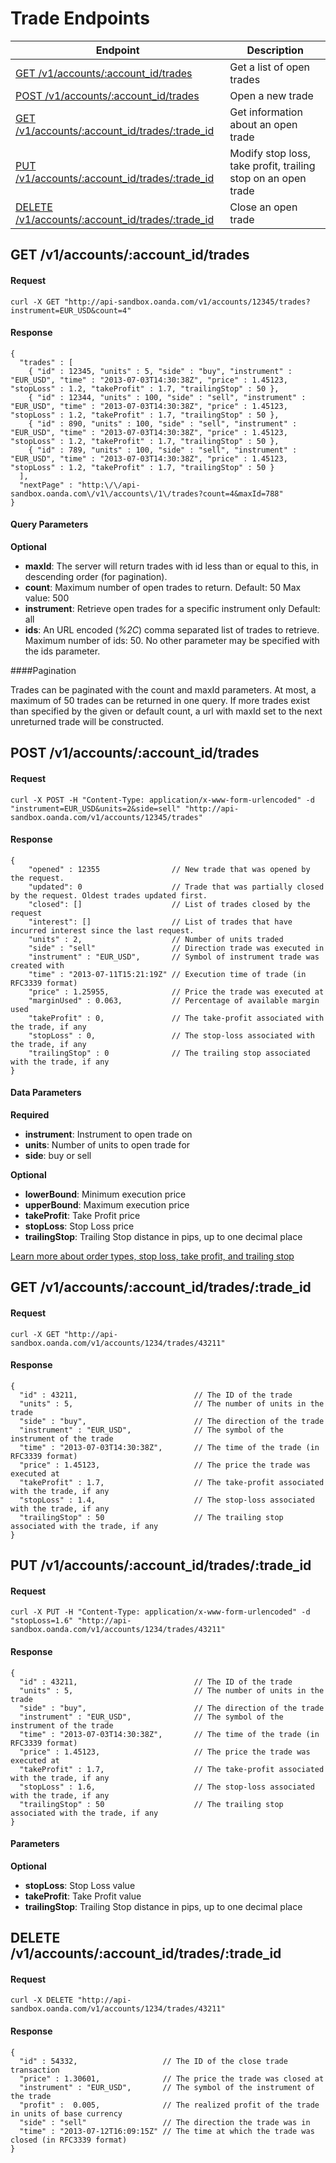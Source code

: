 # Trade Endpoints

| Endpoint | Description |
| ---- | ---- |
| [GET /v1/accounts/:account_id/trades](https://github.com/oanda/apidocs/blob/master/sections/trades.md#get-v1accountsaccount_idtrades) | Get a list of open trades |
| [POST /v1/accounts/:account_id/trades](https://github.com/oanda/apidocs/blob/master/sections/trades.md#post-v1accountsaccount_idtrades) | Open a new trade |
| [GET /v1/accounts/:account_id/trades/:trade_id](https://github.com/oanda/apidocs/blob/master/sections/trades.md#get-v1accountsaccount_idtradestrade_id) | Get information about an open trade |
| [PUT /v1/accounts/:account_id/trades/:trade_id](https://github.com/oanda/apidocs/blob/master/sections/trades.md#put-v1accountsaccount_idtradestrade_id) | Modify stop loss, take profit, trailing stop on an open trade |
| [DELETE /v1/accounts/:account_id/trades/:trade_id](https://github.com/oanda/apidocs/blob/master/sections/trades.md#delete-v1accountsaccount_idtradestrade_id) | Close an open trade |


## GET /v1/accounts/:account_id/trades

#### Request
    curl -X GET "http://api-sandbox.oanda.com/v1/accounts/12345/trades?instrument=EUR_USD&count=4"

#### Response
    {
      "trades" : [
        { "id" : 12345, "units" : 5, "side" : "buy", "instrument" : "EUR_USD", "time" : "2013-07-03T14:30:38Z", "price" : 1.45123, "stopLoss" : 1.2, "takeProfit" : 1.7, "trailingStop" : 50 },
        { "id" : 12344, "units" : 100, "side" : "sell", "instrument" : "EUR_USD", "time" : "2013-07-03T14:30:38Z", "price" : 1.45123, "stopLoss" : 1.2, "takeProfit" : 1.7, "trailingStop" : 50 },
        { "id" : 890, "units" : 100, "side" : "sell", "instrument" : "EUR_USD", "time" : "2013-07-03T14:30:38Z", "price" : 1.45123, "stopLoss" : 1.2, "takeProfit" : 1.7, "trailingStop" : 50 },
        { "id" : 789, "units" : 100, "side" : "sell", "instrument" : "EUR_USD", "time" : "2013-07-03T14:30:38Z", "price" : 1.45123, "stopLoss" : 1.2, "takeProfit" : 1.7, "trailingStop" : 50 }    
      ],
      "nextPage" : "http:\/\/api-sandbox.oanda.com\/v1\/accounts\/1\/trades?count=4&maxId=788"
    }

#### Query Parameters

**Optional**

* **maxId**:  The server will return trades with id less than or equal to this, in descending order (for pagination).
* **count**: Maximum number of open trades to return. Default: 50 Max value: 500
* **instrument**: Retrieve open trades for a specific instrument only Default: all
* **ids**: An URL encoded (*%2C*) comma separated list of trades to retrieve. Maximum number of ids: 50. No other parameter may be specified with the ids parameter.

####Pagination

Trades can be paginated with the count and maxId parameters.
At most, a maximum of 50 trades can be returned in one query. 
If more trades exist than specified by the given or default count, a url with maxId set to the next unreturned trade will be constructed.

## POST /v1/accounts/:account_id/trades
#### Request
    curl -X POST -H "Content-Type: application/x-www-form-urlencoded" -d "instrument=EUR_USD&units=2&side=sell" "http://api-sandbox.oanda.com/v1/accounts/12345/trades"

#### Response
    {
        "opened" : 12355                // New trade that was opened by the request.
        "updated": 0                    // Trade that was partially closed by the request. Oldest trades updated first.
        "closed": []                    // List of trades closed by the request
        "interest": []                  // List of trades that have incurred interest since the last request.
        "units" : 2,                    // Number of units traded
        "side" : "sell"                 // Direction trade was executed in
        "instrument" : "EUR_USD",       // Symbol of instrument trade was created with
        "time" : "2013-07-11T15:21:19Z" // Execution time of trade (in RFC3339 format)
        "price" : 1.25955,              // Price the trade was executed at
        "marginUsed" : 0.063,           // Percentage of available margin used	
        "takeProfit" : 0,               // The take-profit associated with the trade, if any
        "stopLoss" : 0,                 // The stop-loss associated with the trade, if any
        "trailingStop" : 0              // The trailing stop associated with the trade, if any
    }

#### Data Parameters
**Required**

* **instrument**: Instrument to open trade on
* **units**: Number of units to open trade for
* **side**: buy or sell

**Optional**

* **lowerBound**: Minimum execution price
* **upperBound**: Maximum execution price
* **takeProfit**: Take Profit price
* **stopLoss**: Stop Loss price
* **trailingStop**: Trailing Stop distance in pips, up to one decimal place

[Learn more about order types, stop loss, take profit, and trailing stop](http://fxtrade.oanda.com/learn/intro-to-currency-trading/first-trade/orders)


## GET /v1/accounts/:account_id/trades/:trade_id

#### Request
    curl -X GET "http://api-sandbox.oanda.com/v1/accounts/1234/trades/43211"

#### Response
    {
      "id" : 43211,                          // The ID of the trade
      "units" : 5,                           // The number of units in the trade
      "side" : "buy",                        // The direction of the trade
      "instrument" : "EUR_USD",              // The symbol of the instrument of the trade
      "time" : "2013-07-03T14:30:38Z",       // The time of the trade (in RFC3339 format)
      "price" : 1.45123,                     // The price the trade was executed at
      "takeProfit" : 1.7,                    // The take-profit associated with the trade, if any
      "stopLoss" : 1.4,                      // The stop-loss associated with the trade, if any
      "trailingStop" : 50                    // The trailing stop associated with the trade, if any
    }



## PUT /v1/accounts/:account_id/trades/:trade_id

#### Request
    curl -X PUT -H "Content-Type: application/x-www-form-urlencoded" -d "stopLoss=1.6" "http://api-sandbox.oanda.com/v1/accounts/1234/trades/43211"

#### Response
    {
      "id" : 43211,                          // The ID of the trade
      "units" : 5,                           // The number of units in the trade
      "side" : "buy",                        // The direction of the trade
      "instrument" : "EUR_USD",              // The symbol of the instrument of the trade
      "time" : "2013-07-03T14:30:38Z",       // The time of the trade (in RFC3339 format)
      "price" : 1.45123,                     // The price the trade was executed at
      "takeProfit" : 1.7,                    // The take-profit associated with the trade, if any
      "stopLoss" : 1.6,                      // The stop-loss associated with the trade, if any
      "trailingStop" : 50                    // The trailing stop associated with the trade, if any
    }

#### Parameters
**Optional**

* __stopLoss__: Stop Loss value
* __takeProfit__: Take Profit value
* __trailingStop__: Trailing Stop distance in pips, up to one decimal place



## DELETE /v1/accounts/:account_id/trades/:trade_id

#### Request
    curl -X DELETE "http://api-sandbox.oanda.com/v1/accounts/1234/trades/43211"

#### Response
    {
      "id" : 54332,                   // The ID of the close trade transaction
      "price" : 1.30601,              // The price the trade was closed at
      "instrument" : "EUR_USD",       // The symbol of the instrument of the trade
      "profit" :  0.005,              // The realized profit of the trade in units of base currency
      "side" : "sell"                 // The direction the trade was in
      "time" : "2013-07-12T16:09:15Z" // The time at which the trade was closed (in RFC3339 format)
    }

